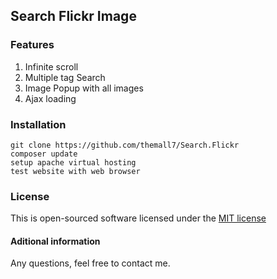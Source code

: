 ## Search Flickr Image

### Features

1. Infinite scroll
2. Multiple tag Search
3. Image Popup with all images
4. Ajax loading

### Installation

    git clone https://github.com/themall7/Search.Flickr
    composer update
    setup apache virtual hosting
    test website with web browser

### License

This is open-sourced software licensed under the [MIT license](http://opensource.org/licenses/MIT)

#### Aditional information

Any questions, feel free to contact me.
